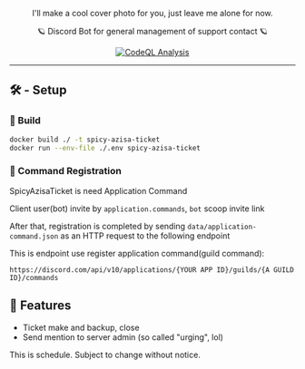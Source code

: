 <p align="center">
 I'll make a cool cover photo for you, just leave me alone for now.
</p>

<p align="center">
 🪐 Discord Bot for general management of support contact 🪐
</p>

<p align="center">
 <a href="https://github.com/azisaba/SpicyAzisaTicket/actions/workflows/codeql.yml"><img src="https://github.com/azisaba/SpicyAzisaTicket/actions/workflows/codeql.yml/badge.svg" alt="CodeQL Analysis"></a>
</p>

----



## 🛠 - Setup

### 🐋 Build

```sh 
docker build ./ -t spicy-azisa-ticket
docker run --env-file ./.env spicy-azisa-ticket
```

### 📡 Command Registration

SpicyAzisaTicket is need Application Command

Client user(bot) invite by `application.commands`, `bot` scoop invite link

After that, registration is completed by sending `data/application-command.json` as an HTTP request to the following endpoint

This is endpoint use register application command(guild command): 

``` 
https://discord.com/api/v10/applications/{YOUR APP ID}/guilds/{A GUILD ID}/commands
```

## 🔔 Features

- Ticket make and backup, close
- Send mention to server admin (so called "urging", lol)

This is schedule. Subject to change without notice.
